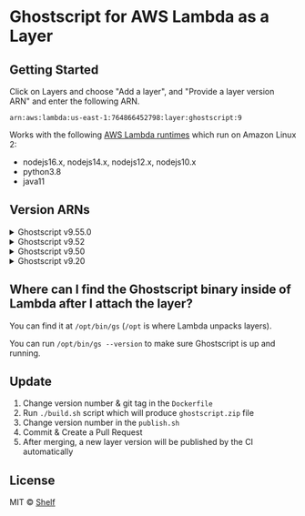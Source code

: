 # Ghostscript for AWS Lambda as a Layer

## Getting Started

Click on Layers and choose "Add a layer", and "Provide a layer version ARN" and enter the following ARN.

```
arn:aws:lambda:us-east-1:764866452798:layer:ghostscript:9
```

Works with the following [AWS Lambda runtimes](https://docs.aws.amazon.com/lambda/latest/dg/lambda-runtimes.html) which
run on Amazon Linux 2:

- nodejs16.x, nodejs14.x, nodejs12.x, nodejs10.x
- python3.8
- java11

## Version ARNs

<details>
<summary>Ghostscript v9.55.0
</summary>

| AWS Region     | Layer ARN                                                        |
| -------------- | ---------------------------------------------------------------- |
| us-east-1      | `arn:aws:lambda:us-east-1:764866452798:layer:ghostscript:9`      |
| us-east-2      | `arn:aws:lambda:us-east-2:764866452798:layer:ghostscript:9`      |
| us-west-1      | `arn:aws:lambda:us-west-1:764866452798:layer:ghostscript:9`      |
| us-west-2      | `arn:aws:lambda:us-west-2:764866452798:layer:ghostscript:9`      |
| ca-central-1   | `arn:aws:lambda:ca-central-1:764866452798:layer:ghostscript:9`   |
| sa-east-1      | `arn:aws:lambda:sa-east-1:764866452798:layer:ghostscript:9`      |
| eu-north-1     | `arn:aws:lambda:eu-north-1:764866452798:layer:ghostscript:9`     |
| eu-central-1   | `arn:aws:lambda:eu-central-1:764866452798:layer:ghostscript:9`   |
| eu-west-1      | `arn:aws:lambda:eu-west-1:764866452798:layer:ghostscript:9`      |
| eu-west-2      | `arn:aws:lambda:eu-west-2:764866452798:layer:ghostscript:9`      |
| eu-west-3      | `arn:aws:lambda:eu-west-3:764866452798:layer:ghostscript:10`     |
| ap-northeast-1 | `arn:aws:lambda:ap-northeast-1:764866452798:layer:ghostscript:9` |
| ap-northeast-2 | `arn:aws:lambda:ap-northeast-2:764866452798:layer:ghostscript:9` |
| ap-south-1     | `arn:aws:lambda:ap-south-1:764866452798:layer:ghostscript:9`     |
| ap-southeast-1 | `arn:aws:lambda:ap-southeast-1:764866452798:layer:ghostscript:9` |
| ap-southeast-2 | `arn:aws:lambda:ap-southeast-2:764866452798:layer:ghostscript:9` |
</details>


<details>
<summary>Ghostscript v9.52
</summary>

| AWS Region     | Layer ARN                                                        |
| -------------- | ---------------------------------------------------------------- |
| us-east-1      | `arn:aws:lambda:us-east-1:764866452798:layer:ghostscript:8`      |
| us-east-2      | `arn:aws:lambda:us-east-2:764866452798:layer:ghostscript:8`      |
| us-west-1      | `arn:aws:lambda:us-west-1:764866452798:layer:ghostscript:8`      |
| us-west-2      | `arn:aws:lambda:us-west-2:764866452798:layer:ghostscript:8`      |
| ca-central-1   | `arn:aws:lambda:ca-central-1:764866452798:layer:ghostscript:8`   |
| sa-east-1      | `arn:aws:lambda:sa-east-1:764866452798:layer:ghostscript:8`      |
| eu-north-1     | `arn:aws:lambda:eu-north-1:764866452798:layer:ghostscript:8`     |
| eu-central-1   | `arn:aws:lambda:eu-central-1:764866452798:layer:ghostscript:8`   |
| eu-west-1      | `arn:aws:lambda:eu-west-1:764866452798:layer:ghostscript:8`      |
| eu-west-2      | `arn:aws:lambda:eu-west-2:764866452798:layer:ghostscript:8`      |
| eu-west-3      | `arn:aws:lambda:eu-west-3:764866452798:layer:ghostscript:9`      |
| ap-northeast-1 | `arn:aws:lambda:ap-northeast-1:764866452798:layer:ghostscript:8` |
| ap-northeast-2 | `arn:aws:lambda:ap-northeast-2:764866452798:layer:ghostscript:8` |
| ap-south-1     | `arn:aws:lambda:ap-south-1:764866452798:layer:ghostscript:8`     |
| ap-southeast-1 | `arn:aws:lambda:ap-southeast-1:764866452798:layer:ghostscript:8` |
| ap-southeast-2 | `arn:aws:lambda:ap-southeast-2:764866452798:layer:ghostscript:8` |
</details>

<details>
<summary>
Ghostscript v9.50
</summary>

| AWS Region     | Layer ARN                                                        |
| -------------- | ---------------------------------------------------------------- |
| us-east-1      | `arn:aws:lambda:us-east-1:764866452798:layer:ghostscript:6`      |
| us-east-2      | `arn:aws:lambda:us-east-2:764866452798:layer:ghostscript:6`      |
| us-west-1      | `arn:aws:lambda:us-west-1:764866452798:layer:ghostscript:6`      |
| us-west-2      | `arn:aws:lambda:us-west-2:764866452798:layer:ghostscript:6`      |
| ca-central-1   | `arn:aws:lambda:ca-central-1:764866452798:layer:ghostscript:6`   |
| sa-east-1      | `arn:aws:lambda:sa-east-1:764866452798:layer:ghostscript:6`      |
| eu-north-1     | `arn:aws:lambda:eu-north-1:764866452798:layer:ghostscript:6`     |
| eu-central-1   | `arn:aws:lambda:eu-central-1:764866452798:layer:ghostscript:6`   |
| eu-west-1      | `arn:aws:lambda:eu-west-1:764866452798:layer:ghostscript:6`      |
| eu-west-2      | `arn:aws:lambda:eu-west-2:764866452798:layer:ghostscript:6`      |
| eu-west-3      | `arn:aws:lambda:eu-west-3:764866452798:layer:ghostscript:7`      |
| ap-northeast-1 | `arn:aws:lambda:ap-northeast-1:764866452798:layer:ghostscript:6` |
| ap-northeast-2 | `arn:aws:lambda:ap-northeast-2:764866452798:layer:ghostscript:6` |
| ap-south-1     | `arn:aws:lambda:ap-south-1:764866452798:layer:ghostscript:6`     |
| ap-southeast-1 | `arn:aws:lambda:ap-southeast-1:764866452798:layer:ghostscript:6` |
| ap-southeast-2 | `arn:aws:lambda:ap-southeast-2:764866452798:layer:ghostscript:6` |
</details>

<details>
<summary>
Ghostscript v9.20
</summary>

| AWS Region     | Layer ARN                                                        |
| -------------- | ---------------------------------------------------------------- |
| us-east-1      | `arn:aws:lambda:us-east-1:764866452798:layer:ghostscript:1`      |
| us-east-2      | `arn:aws:lambda:us-east-2:764866452798:layer:ghostscript:1`      |
| us-west-1      | `arn:aws:lambda:us-west-1:764866452798:layer:ghostscript:1`      |
| us-west-2      | `arn:aws:lambda:us-west-2:764866452798:layer:ghostscript:1`      |
| ca-central-1   | `arn:aws:lambda:ca-central-1:764866452798:layer:ghostscript:1`   |
| sa-east-1      | `arn:aws:lambda:sa-east-1:764866452798:layer:ghostscript:1`      |
| eu-north-1     | `arn:aws:lambda:eu-north-1:764866452798:layer:ghostscript:1`     |
| eu-central-1   | `arn:aws:lambda:eu-central-1:764866452798:layer:ghostscript:1`   |
| eu-west-1      | `arn:aws:lambda:eu-west-1:764866452798:layer:ghostscript:1`      |
| eu-west-2      | `arn:aws:lambda:eu-west-2:764866452798:layer:ghostscript:1`      |
| eu-west-3      | `arn:aws:lambda:eu-west-3:764866452798:layer:ghostscript:1`      |
| ap-northeast-1 | `arn:aws:lambda:ap-northeast-1:764866452798:layer:ghostscript:1` |
| ap-northeast-2 | `arn:aws:lambda:ap-northeast-2:764866452798:layer:ghostscript:1` |
| ap-south-1     | `arn:aws:lambda:ap-south-1:764866452798:layer:ghostscript:1`     |
| ap-southeast-1 | `arn:aws:lambda:ap-southeast-1:764866452798:layer:ghostscript:1` |
| ap-southeast-2 | `arn:aws:lambda:ap-southeast-2:764866452798:layer:ghostscript:1` |
</details>

## Where can I find the Ghostscript binary inside of Lambda after I attach the layer?

You can find it at `/opt/bin/gs` (`/opt` is where Lambda unpacks layers).

You can run `/opt/bin/gs --version` to make sure Ghostscript is up and running.

## Update

1. Change version number & git tag in the `Dockerfile`
2. Run `./build.sh` script which will produce `ghostscript.zip` file
3. Change version number in the `publish.sh`
4. Commit & Create a Pull Request
5. After merging, a new layer version will be published by the CI automatically

## License

MIT © [Shelf](https://shelf.io)
